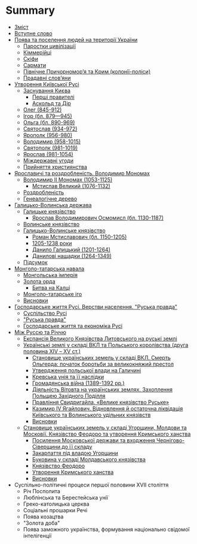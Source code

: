 # Summary

* [Зміст](README.md)
* [Вступне слово](vstup.md)
* [Поява та поселення людей на території України](1/poyava_ta_poselennya_lyudei_na_teritor_ukrani.md)
   * [Паростки цивілізації](1/parostki_tsivlzats.md)
   * [Кіммерійці](1/kimmerits.md)
   * [Скіфи](1/skfi.md)
   * [Сармати](1/sarmati.md)
   * [Пiвнiчне Причорномор’я та Крим (колонiї-полiси)](1/pivnichne_prichornomorya_ta_krim_koloni-polisi.md)
   * [Прадавні слов’яни](1/pradavn_slovyani.md)
* [Утворення Київської Русi](2/utvorennya_kivsko_rusi.md)
   * [Заснування Києва](2/zasnuvannya_kiva.md)
       * [Першi правителi](2/pershi_praviteli.md)
       * [Аскольд та Дiр](2/askold_ta_dir.md)
   * [Олег (845-912)](2/oleg_845-912.md)
   * [Iгор (бл. 879—945)](2/igor_bl_879945.md)
   * [Ольга (бл. 890-969)](2/olga_bl_890-969.md)
   * [Святослав (934-972)](2/svyatoslav_934-972.md)
   * [Ярополк (956-980)](2/yaropolk_956-980.md)
   * [Володимир (958-1015)](2/volodimir_958-1015.md)
   * [Святополк (981-1019)](2/svyatopolk_981-1019.md)
   * [Ярослав (981-1054)](2/yaroslav_981-1054.md)
   * [Мiждержавнi угоди](2/mizhderzhavni_ugodi.md)
   * [Прийняття християнства](2/priinyattya_hristiyanstva.md)
* [Ярославичi та роздробленiсть. Володимир Мономах](3/trumvrat.md)
   * [Володимир ІІ Мономах (1053-1125)](3/volodimir__monomah_1053-1125.md)
       * [Мстислав Великий (1076-1132)](3/mstislav_velikii_1076-1132.md)
   * [Роздробленість](3/rozdroblenst.md)
   * [Генеалогічне дерево](3/genealogchne_derevo.md)
* [Галицько-Волинська держава](3/vstup.md)
   * [Галицьке князівство](3/galitske_knyazvstvo.md)
       * [Ярослав Володимирович Осмомисл (бл. 1130-1187)](3/yaroslav_volodimirovich_osmomisl_1130-1187.md)
   * [Волинське князівство](3/volinske_knyazvstvo.md)
   * [Галицько-Волинське князівство](3/galitsko-volinske_knyazvstvo.md)
       * [Роман Мстиславович (бл. 1150-1205)](3/roman_mstislavovich_1150-1205.md)
       * [1205-1238 роки](3/1205-1238_roki.md)
       * [Данило Галицький (1201-1264)](3/danilo_galitskii_1201-1264.md)
       * [Данилові нащадки (1264-1349)](3/danilov_naschadki_1264-1349.md)
   * [Підсумок](3/pidsumok.md)
* [Монголо-татарська навала](6/vstup.md)
   * [Монгольська імперія](6/mongolska_mperya.md)
   * [Золота орда](6/zolota_orda.md)
       * [Битва на Калці](6/bitva_na_kalts.md)
   * [Монголо-татарське іго](6/mongolo-tatarske_go.md)
   * [Висновки](6/visnovki.md)
* [Господарське життя Русi. Верстви населення. "Руська правда"](7/poltichnii_ustri.md)
   * [Суспільство Русі](7/suspilstvo_rus.md)
   * ["Руська правда"](7/ruska_pravda.md)
   * [Господарське життя та економіка Русі](7/gospodarske_zhittya_ta_ekonomka_rus.md)
* [Між Руссю та Річчю](8/mizh_russyu_ta_richchyu.md)
   * [Експансія Великого Князівства Литовського на руські землі](8/ekspansyya_velуkogo_knyazyvstva_lуtovskogo_na_rusky_zemly.md)
   * [Українські землі у складі ВКЛ та Польського королівства (друга половина ХІV – ХV ст.)](8/ukranski_zemli_u_skladi_vkl_ta_polskogo_korolivstva.md)
       * [Становище українських земель у складі ВКЛ. Смерть Ольгерда: початок боротьби за великокняжий престол](8/stanovische_ukranskih_zemel_u_skladi_vkl_smerti_olgerda.md)
       * [Утвердження польської влади на Галичині](8/utverdzhennya_polskoi_vladi_na_galichini.md)
       * [Кревська унія та її наслідки](8/krevska_unya_ta_naslidki.md)
       * [Громадянська війна (1389-1392 рр.)](8/gromadyanska_viyna_1389-1392_rr.md)
       * [Діяльність Вітовта на українських землях. Захоплення Польщею Західного Поділля](8/dyalnst_vitovta_na_ukranskih_zemlyah_zahoplennya_podillya.md)
       * [Правління Свидригайла. «Велике князівство Руське»](8/pravlinnya_svidrigaila_velike_knyazivstvo_ruske.md)
       * [Казимир IV Ягайлович. Відновлення й остаточна ліквідація Київського та Волинського удільних князівств](8/kazimir_iv_yagailovich_vidnovlennya_i_likvidacia_knyazivstv.md)
       * [Висновки](8/visnovki.md)
   * [Становище українських земель у складі Угорщини, Молдови та Московії. Князівство Феодоро та утворення Кримського ханства](8/stanovуsche_ukrayynskуkh_zemel_u_sklady_ugorschуnу_moldovу_ta_moskovuyu_knyazyvstvo_feodoro_ta_utvorennya_krуmskogo_khanstva.md)
       * [Посилення Московської держави та входження Чернігово-Сіверщини до її складу](8/posуlennya_moskovsoy_derzhavу_ta_vkhodzhennya_chernygovo_syverschуnу_do_skladu.md)
       * [Закарпаття під владою Угорщини](8/zakarpattya_pyd_vladoyu_ugorschуnу.md)
       * [Буковина у складі Молдавського князівства](8/bukovуna_v_sklady_moldavskogo_knyazyvstva.md)
       * [Князівство Феодоро](8/knyazyvstvo_feodoro.md)
       * [Утворення Кримського ханства](8/utvorennya_krуmskogo_khanstva.md)
       * [Висновки](8/vysnovky.md)
* Суспiльно-полiтичнi процеси першої половини XVII століття
   * Рiч Посполита
   * Люблiнська та Берестейська унiї
   * Греко-католицька церква
   * Соцiальнi прошарки Речi
   * Поява козацтва
   * "Золота доба"
   * Поява заможного українства, формування нацiонально свiдомої iнтелiгенцiї

